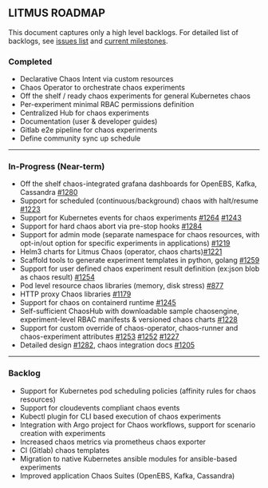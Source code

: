 ## LITMUS ROADMAP

This document captures only a high level backlogs. For detailed list of backlogs, see [issues list](https://github.com/litmuschaos/litmus/issues) and [current milestones](https://github.com/litmuschaos/litmus/milestones). 

### Completed

-   Declarative Chaos Intent via custom resources
-   Chaos Operator to orchestrate chaos experiments
-   Off the shelf / ready chaos experiments for general Kubernetes chaos
-   Per-experiment minimal RBAC permissions definition
-   Centralized Hub for chaos experiments
-   Documentation (user & developer guides)
-   Gitlab e2e pipeline for chaos experiments
-   Define community sync up schedule 

------

### In-Progress (Near-term) 

-   Off the shelf chaos-integrated grafana dashboards for OpenEBS, Kafka, Cassandra [#1280](https://github.com/litmuschaos/litmus/issues/1280)
-   Support for scheduled (continuous/background) chaos with halt/resume [#1223](https://github.com/litmuschaos/litmus/issues/1223)
-   Support for Kubernetes events for chaos experiments [#1264](https://github.com/litmuschaos/litmus/issues/1244) [#1243](https://github.com/litmuschaos/litmus/issues/1243)
-   Support for hard chaos abort via pre-stop hooks [#1284](https://github.com/litmuschaos/litmus/issues/1284)
-   Support for admin mode (separate namespace for chaos resources, with opt-in/out option for specific experiments in applications) [#1219](https://github.com/litmuschaos/litmus/issues/1219)
-   Helm3 charts for Litmus Chaos (operator, chaos charts)[#1221](https://github.com/litmuschaos/litmus/issues/1221)
-   Scaffold tools to generate experiment templates in python, golang [#1259](https://github.com/litmuschaos/litmus/issues/1259)
-   Support for user defined chaos experiment result definition (ex:json blob as chaos result) [#1254](https://github.com/litmuschaos/litmus/issues/1254)
-   Pod level resource chaos libraries (memory, disk stress) [#877](https://github.com/litmuschaos/litmus/issues/877)
-   HTTP proxy Chaos libraries [#1179](https://github.com/litmuschaos/litmus/issues/1179)
-   Support for chaos on containerd runtime [#1245](https://github.com/litmuschaos/litmus/issues/1245)
-   Self-sufficient ChaosHub with downloadable sample chaosengine, experiment-level RBAC manifests & versioned chaos charts [#1228](https://github.com/litmuschaos/litmus/issues/1228)
-   Support for custom override of chaos-operator, chaos-runner and chaos-experiment attributes [#1253](https://github.com/litmuschaos/litmus/issues/1253) [#1252](https://github.com/litmuschaos/litmus/issues/1252) [#1227](https://github.com/litmuschaos/litmus/issues/1227)
-   Detailed design [#1282](https://github.com/litmuschaos/litmus/issues/1282), chaos integration docs [#1205](https://github.com/litmuschaos/litmus/issues/1205)  

------

### Backlog

-   Support for Kubernetes pod scheduling policies (affinity rules for chaos resources)
-   Support for cloudevents compliant chaos events
-   Kubectl plugin for CLI based execution of chaos experiments
-   Integration with Argo project for Chaos workflows, support for scenario creation with experiments
-   Increased chaos metrics via prometheus chaos exporter
-   CI (Gitlab) chaos templates
-   Migration to native Kubernetes ansible modules for ansible-based experiments
-   Improved application Chaos Suites (OpenEBS, Kafka, Cassandra) 
